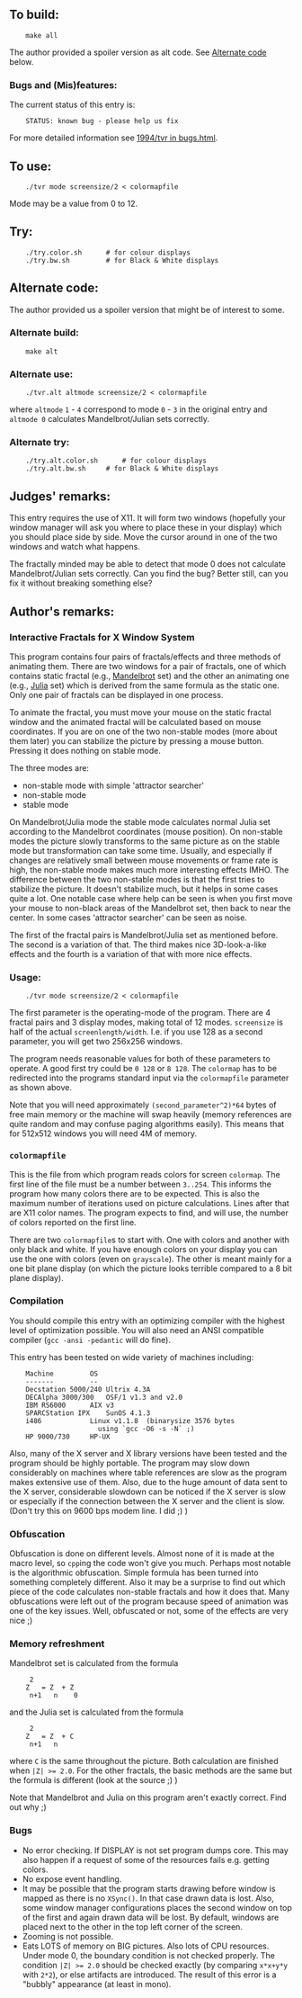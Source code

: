 ## To build:

``` <!---sh-->
    make all
```


The author provided a spoiler version as alt code. See [Alternate
code](#alternate-code) below.


### Bugs and (Mis)features:

The current status of this entry is:

```
    STATUS: known bug - please help us fix
```

For more detailed information see [1994/tvr in bugs.html](../../bugs.html#1994_tvr).


## To use:

``` <!---sh-->
    ./tvr mode screensize/2 < colormapfile
```

Mode may be a value from 0 to 12.


## Try:

``` <!---sh-->
    ./try.color.sh		# for colour displays
    ./try.bw.sh			# for Black & White displays
```


## Alternate code:

The author provided us a spoiler version that might be of interest to some.


### Alternate build:

``` <!---sh-->
    make alt
```


### Alternate use:

``` <!---sh-->
    ./tvr.alt altmode screensize/2 < colormapfile
```

where `altmode` `1` - `4` correspond to mode `0` - `3` in the original entry and
`altmode 0` calculates Mandelbrot/Julian sets correctly.


### Alternate try:

``` <!---sh-->
    ./try.alt.color.sh		# for colour displays
    ./try.alt.bw.sh		# for Black & White displays
```


## Judges' remarks:

This entry requires the use of X11.  It will form two windows (hopefully your
window manager will ask you where to place these in your display) which you
should place side by side.  Move the cursor around in one of the two windows and
watch what happens.

The fractally minded may be able to detect that mode 0 does not calculate
Mandelbrot/Julian sets correctly.  Can you find the bug?  Better still, can you
fix it without breaking something else?


## Author's remarks:

### Interactive Fractals for X Window System


This program contains four pairs of fractals/effects and three methods of
animating them. There are two windows for a pair of fractals, one of which
contains static fractal (e.g., [Mandelbrot](https://en.wikipedia.org/wiki/Mandelbrot_set) set)
and the other an animating
one (e.g., [Julia](https://en.wikipedia.org/wiki/Julia_set) set) which is derived
from the same formula as the static one. Only one pair of fractals can be
displayed in one process.

To animate the fractal, you must move your mouse on the static
fractal window and the animated fractal will be calculated based
on mouse coordinates. If you are on one of the two non-stable
modes (more about them later) you can stabilize the picture by
pressing a mouse button. Pressing it does nothing on stable mode.

The three modes are:

- non-stable mode with simple 'attractor searcher'
- non-stable mode
- stable mode

On Mandelbrot/Julia mode the stable mode calculates normal Julia set according
to the Mandelbrot coordinates (mouse position). On non-stable modes the picture
slowly transforms to the same picture as on the stable mode but transformation
can take some time. Usually, and especially if changes are relatively small
between mouse movements or frame rate is high, the non-stable mode makes much
more interesting effects IMHO. The difference between the two non-stable modes
is that the first tries to stabilize the picture. It doesn't stabilize much, but
it helps in some cases quite a lot. One notable case where help can be seen is
when you first move your mouse to non-black areas of the Mandelbrot set, then
back to near the center. In some cases 'attractor searcher' can be seen as
noise.

The first of the fractal pairs is Mandelbrot/Julia set as mentioned before. The
second is a variation of that. The third makes nice 3D-look-a-like effects and
the fourth is a variation of that with more nice effects.


### Usage:

``` <!---sh-->
    ./tvr mode screensize/2 < colormapfile
```


The first parameter is the operating-mode of the program. There are 4 fractal
pairs and 3 display modes, making total of 12 modes. `screensize` is half of the
actual `screenlength/width`. I.e. if you use 128 as a second parameter, you will
get two 256x256 windows.

The program needs reasonable values for both of these parameters to
operate. A good first try could be `0 128` or `8 128`. The `colormap` has
to be redirected into the programs standard input via the `colormapfile`
parameter as shown above.

Note that you will need approximately `(second_parameter^2)*64` bytes of free
main memory or the machine will swap heavily (memory references are quite random
and may confuse paging algorithms easily).  This means that for 512x512 windows
you will need 4M of memory.


### `colormapfile`

This is the file from which program reads colors for screen `colormap`. The
first line of the file must be a number between `3..254`. This informs the
program how many colors there are to be expected. This is also the maximum
number of iterations used on picture calculations. Lines after that are X11
color names. The program expects to find, and will use, the number of colors
reported on the first line.

There are two `colormapfile`s to start with. One with colors and another with
only black and white. If you have enough colors on your display you can use the
one with colors (even on `grayscale`). The other is meant mainly for a one bit
plane display (on which the picture looks terrible compared to a 8 bit plane
display).


### Compilation

You should compile this entry with an optimizing compiler with the
highest level of optimization possible. You will also need an ANSI
compatible compiler (`gcc -ansi -pedantic` will do fine).

This entry has been tested on wide variety of machines including:

```
    Machine			OS
    -------			--
    Decstation 5000/240	Ultrix 4.3A
    DECAlpha 3000/300	OSF/1 v1.3 and v2.0
    IBM RS6000		AIX v3
    SPARCStation IPX	SunOS 4.1.3
    i486			Linux v1.1.8  (binarysize 3576 bytes
					  using `gcc -O6 -s -N` ;)
    HP 9000/730		HP-UX
```

Also, many of the X server and X library versions have been tested and the
program should be highly portable. The program may slow down considerably on
machines where table references are slow as the program makes extensive use of
them. Also, due to the huge amount of data sent to the X server, considerable
slowdown can be noticed if the X server is slow or especially if the connection
between the X server and the client is slow. (Don't try this on 9600 bps modem
line. I did ;) )


### Obfuscation

Obfuscation is done on different levels. Almost none of it is made at the macro
level, so `cpp`ing the code won't give you much. Perhaps most notable is the
algorithmic obfuscation. Simple formula has been turned into something
completely different. Also it may be a surprise to find out which piece of the
code calculates non-stable fractals and how it does that. Many obfuscations were
left out of the program because speed of animation was one of the key issues.
Well, obfuscated or not, some of the effects are very nice ;)


### Memory refreshment

Mandelbrot set is calculated from the formula

```
  	 2
    Z   = Z  + Z
     n+1   n    0
```

and the Julia set is calculated from the formula

```
  	 2
    Z   = Z  + C
     n+1   n
```

where `C` is the same throughout the picture.  Both calculation are finished
when `|Z| >= 2.0`.  For the other fractals, the basic methods are the same but
the formula is different (look at the source ;) )

Note that Mandelbrot and Julia on this program aren't exactly correct. Find out
why ;)


### Bugs

- No error checking. If DISPLAY is not set program dumps core.  This may also
happen if a request of some of the resources fails e.g. getting colors.
- No expose event handling.
- It may be possible that the program starts drawing before window is mapped as
there is no `XSync()`. In that case drawn data is lost. Also, some window manager
configurations places the second window on top of the first and again drawn
data will be lost. By default, windows are placed next to the other in the
top left corner of the screen.
- Zooming is not possible.
- Eats LOTS of memory on BIG pictures. Also lots of CPU resources.  Under mode
0, the boundary condition is not checked properly.  The condition `|Z| >= 2.0`
should be checked exactly (by comparing `x*x+y*y` with `2*2`), or else artifacts
are introduced.  The result of this error is a "bubbly" appearance (at least in
mono).


<!--

    Copyright © 1984-2024 by Landon Curt Noll. All Rights Reserved.

    You are free to share and adapt this file under the terms of this license:

	Creative Commons Attribution-ShareAlike 4.0 International (CC BY-SA 4.0)

    For more information, see:

	https://creativecommons.org/licenses/by-sa/4.0/

-->

